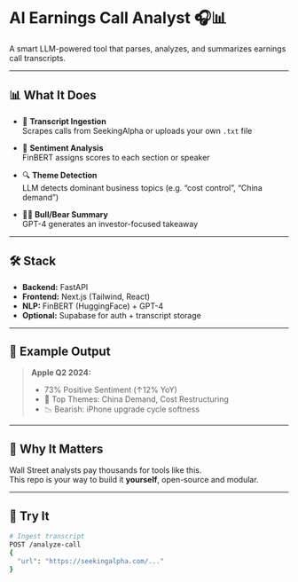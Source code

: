 # AI Earnings Call Analyst 🎧📊

A smart LLM-powered tool that parses, analyzes, and summarizes earnings call transcripts.

---

## 📊 What It Does

- 📄 **Transcript Ingestion**  
  Scrapes calls from SeekingAlpha or uploads your own `.txt` file

- 🧠 **Sentiment Analysis**  
  FinBERT assigns scores to each section or speaker

- 🔍 **Theme Detection**  
  LLM detects dominant business topics (e.g. “cost control”, “China demand”)

- 🐂🐻 **Bull/Bear Summary**  
  GPT-4 generates an investor-focused takeaway

---

## 🛠 Stack

- **Backend:** FastAPI  
- **Frontend:** Next.js (Tailwind, React)  
- **NLP:** FinBERT (HuggingFace) + GPT-4  
- **Optional:** Supabase for auth + transcript storage

---

## 📸 Example Output

> **Apple Q2 2024:**  
> - 73% Positive Sentiment (↑12% YoY)  
> - 🔑 Top Themes: China Demand, Cost Restructuring  
> - 📉 Bearish: iPhone upgrade cycle softness

---

## 🤖 Why It Matters

Wall Street analysts pay thousands for tools like this.  
This repo is your way to build it **yourself**, open-source and modular.

---

## 🧪 Try It

```bash
# Ingest transcript
POST /analyze-call  
{
  "url": "https://seekingalpha.com/..."
}

